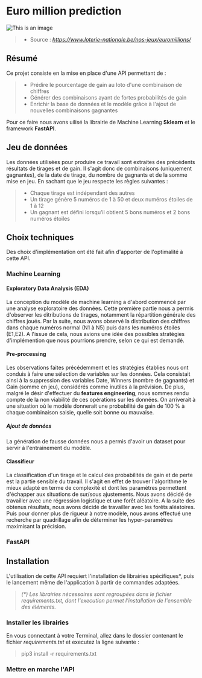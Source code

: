 # Euro million prediction

![This is an image](https://lonalo-v.azureedge.net/-/media/domain/brands/eum_logo_dark_1line.png)

> * Source : *https://www.loterie-nationale.be/nos-jeux/euromillions/*

## Résumé

Ce projet consiste en la mise en place d'une API permettant de :
>   * Prédire le pourcentage de gain au loto d'une combinaison de chiffres 
>   * Générer des combinaisons ayant de fortes probabilités de gain
>   * Enrichir la base de données et le modèle grâce à l'ajout de nouvelles combinaisons gagnantes

Pour ce faire nous avons uilisé la librairie de Machine Learning __Sklearn__  et le framework __FastAPI__.

## Jeu de données

Les données utilisées pour produire ce travail sont extraites des précédents résultats de tirages et de gain. Il s'agit donc de combinaisons (uniquement gagnantes), de la date de tirage, du nombre de gagnants et de la somme mise en jeu. En sachant que le jeu respecte les règles suivantes :
> * Chaque tirage est indépendant des autres
> * Un tirage génère 5 numéros de 1 à 50 et deux numéros étoiles de 1 à 12
> * Un gagnant est défini lorsqu’il obtient 5 bons numéros et 2 bons numéros étoiles

## Choix techniques 

Des choix d'implémentation ont été fait afin d'apporter de l'optimalité à cette API.

### Machine Learning

#### Exploratory Data Analysis (EDA)

La conception du modèle de machine learning a d'abord commencé par une analyse exploratoire des données. Cette première partie nous a permis d'observer les ditributions de tirages, notamment la répartition générale des chiffres joués. Par la suite, nous avons observé la distribution des chiffres dans chaque numéros normal (N1 à N5) puis dans les numéros étoiles (E1,E2). A l'issue de cela, nous avions une idée des possibles stratégies d'implémention que nous pourrions prendre, selon ce qui est demandé. 

#### Pre-processing

Les observations faites précédemment et les stratégies établies nous ont conduis à faire une sélection de variables sur les données. Cela consistait ainsi à la suppression des variables Date, Winners (nombre de gagnants) et Gain (somme en jeu), considérés comme inutiles à la prévision. De plus, malgré le désir d'effectuer du __features engineering__, nous sommes rendu compte de la non viabilité de ces opérations sur les données. On arriverait à une situation où le modèle donnerait une probabilité de gain de 100 % à chaque combinaison saisie, quelle soit bonne ou mauvaise.

##### Ajout de données

La génération de fausse données nous a permis d'avoir un dataset pour servir à l'entrainement du modèle.

#### Classifieur

La classification d'un tirage et le calcul des probabilités de gain et de perte est la partie sensible du travail. Il s'agit en effet de trouver l'algorithme le mieux adapté en terme de complexité et dont les paramètres permettent d'échapper aux situations de sur/sous ajustements. Nous avons décidé de travailler avec une régression logistique et une forêt aléatoire. A la suite des obtenus résultats, nous avons décidé de travailler avec les forêts aléatoires. Puis pour donner plus de rigueur à notre modèle, nous avons effectué une recherche par quadrillage afin de déterminer les hyper-paramètres maximisant la précision.


### FastAPI


## Installation

L'utilisation de cette API requiert l'installation de librairies spécifiques*, puis le lancement même de l'application à partir de commandes adaptées. 

> *(\*) Les librairies nécessaires sont regroupées dans le fichier requirements.txt, dont l'execution permet l'installation de l'ensemble des éléments.*

### Installer les librairies

En vous connectant à votre Terminal, allez dans le dossier contenant le fichier *requirements.txt* et executez la ligne suivante :

> pip3 install -r requirements.txt

### Mettre en marche l'API
